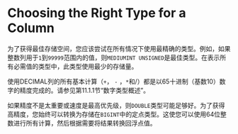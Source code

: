 # Choosing the Right Type for a Column

为了获得最佳存储空间，您应该尝试在所有情况下使用最精确的类型。例如，如果整数列用于`1`到`99999`范围内的值，则`MEDIUMINT UNSIGNED`是最佳类型。在表示所有必需值的类型中，此类型使用最少的存储量。

使用DECIMAL列的所有基本计算（`+`， `-` ，`*`和/）都是以65十进制（基数10）数字的精度完成的。请参见第11.1.1节“数字类型概述”。

如果精度不是太重要或速度是最高优先级，则`DOUBLE`类型可能足够好。为了获得高精度，您始终可以转换为存储在`BIGINT`中的定点类型。这使您可以使用64位整数进行所有计算，然后根据需要将结果转换回浮点值。





















